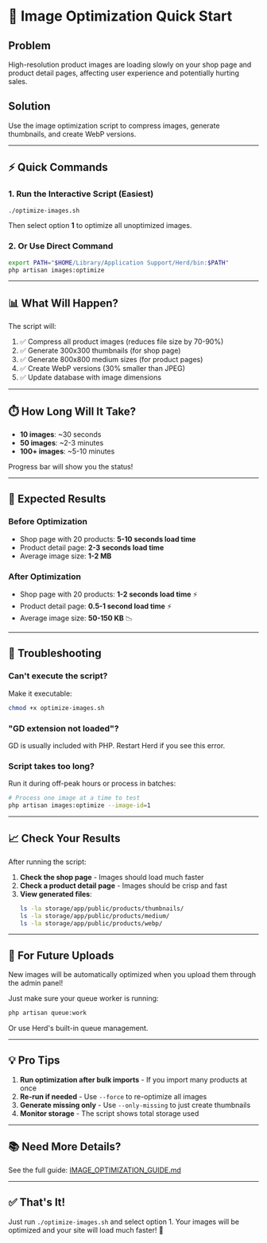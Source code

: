 # 🚀 Image Optimization Quick Start

## Problem
High-resolution product images are loading slowly on your shop page and product detail pages, affecting user experience and potentially hurting sales.

## Solution
Use the image optimization script to compress images, generate thumbnails, and create WebP versions.

---

## ⚡ Quick Commands

### 1. Run the Interactive Script (Easiest)
```bash
./optimize-images.sh
```
Then select option **1** to optimize all unoptimized images.

### 2. Or Use Direct Command
```bash
export PATH="$HOME/Library/Application Support/Herd/bin:$PATH"
php artisan images:optimize
```

---

## 📊 What Will Happen?

The script will:
1. ✅ Compress all product images (reduces file size by 70-90%)
2. ✅ Generate 300x300 thumbnails (for shop page)
3. ✅ Generate 800x800 medium sizes (for product pages)
4. ✅ Create WebP versions (30% smaller than JPEG)
5. ✅ Update database with image dimensions

---

## ⏱️ How Long Will It Take?

- **10 images**: ~30 seconds
- **50 images**: ~2-3 minutes
- **100+ images**: ~5-10 minutes

Progress bar will show you the status!

---

## 🎯 Expected Results

### Before Optimization
- Shop page with 20 products: **5-10 seconds load time**
- Product detail page: **2-3 seconds load time**
- Average image size: **1-2 MB**

### After Optimization
- Shop page with 20 products: **1-2 seconds load time** ⚡
- Product detail page: **0.5-1 second load time** ⚡
- Average image size: **50-150 KB** 📉

---

## 🔧 Troubleshooting

### Can't execute the script?
Make it executable:
```bash
chmod +x optimize-images.sh
```

### "GD extension not loaded"?
GD is usually included with PHP. Restart Herd if you see this error.

### Script takes too long?
Run it during off-peak hours or process in batches:
```bash
# Process one image at a time to test
php artisan images:optimize --image-id=1
```

---

## 📈 Check Your Results

After running the script:

1. **Check the shop page** - Images should load much faster
2. **Check a product detail page** - Images should be crisp and fast
3. **View generated files**:
   ```bash
   ls -la storage/app/public/products/thumbnails/
   ls -la storage/app/public/products/medium/
   ls -la storage/app/public/products/webp/
   ```

---

## 🔄 For Future Uploads

New images will be automatically optimized when you upload them through the admin panel!

Just make sure your queue worker is running:
```bash
php artisan queue:work
```

Or use Herd's built-in queue management.

---

## 💡 Pro Tips

1. **Run optimization after bulk imports** - If you import many products at once
2. **Re-run if needed** - Use `--force` to re-optimize all images
3. **Generate missing only** - Use `--only-missing` to just create thumbnails
4. **Monitor storage** - The script shows total storage used

---

## 📚 Need More Details?

See the full guide: [IMAGE_OPTIMIZATION_GUIDE.md](IMAGE_OPTIMIZATION_GUIDE.md)

---

## ✅ That's It!

Just run `./optimize-images.sh` and select option 1. Your images will be optimized and your site will load much faster! 🎉

